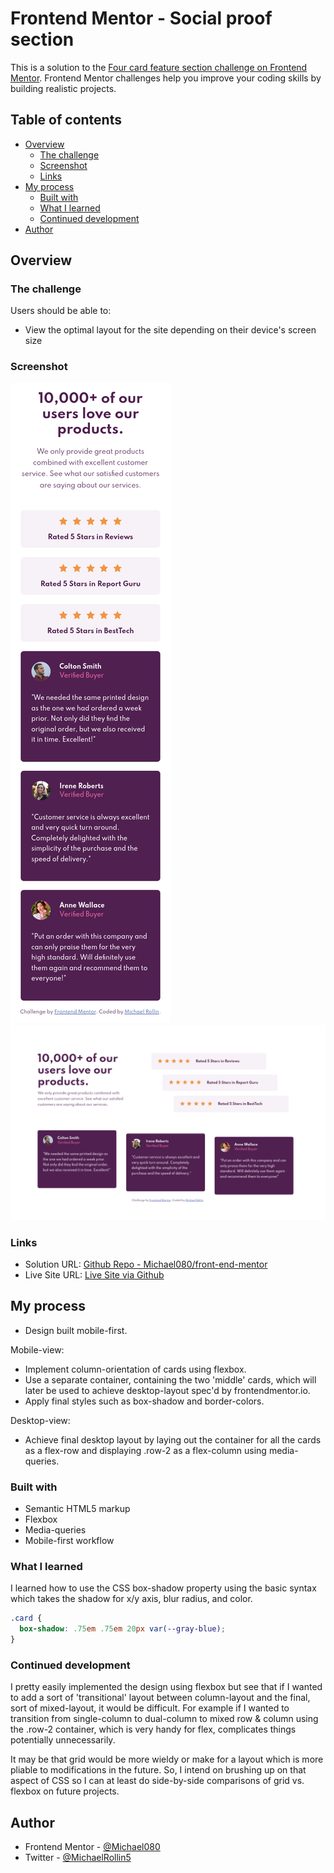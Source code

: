 # Frontend Mentor - Social proof section

This is a solution to the [Four card feature section challenge on Frontend Mentor](https://www.frontendmentor.io/challenges/social-proof-section-6e0qTv_bA). Frontend Mentor challenges help you improve your coding skills by building realistic projects. 

## Table of contents

- [Overview](#overview)
  - [The challenge](#the-challenge)
  - [Screenshot](#screenshot)
  - [Links](#links)
- [My process](#my-process)
  - [Built with](#built-with)
  - [What I learned](#what-i-learned)
  - [Continued development](#continued-development)
- [Author](#author)

## Overview

### The challenge

Users should be able to:

- View the optimal layout for the site depending on their device's screen size

### Screenshot

![](./images/screenshot_mobile-view_375px.png)
![](./images/screenshot_desktop-view_1440px.png)

### Links

- Solution URL: [Github Repo - Michael080/front-end-mentor](https://github.com/Michael080/front-end-mentor/tree/main/newbie/5_four-card-feature-section)
- Live Site URL: [Live Site via Github](https://michael080.github.io/four-card-feature-section/)

## My process

- Design built mobile-first.

Mobile-view:
- Implement column-orientation of cards using flexbox.
- Use a separate container, containing the two 'middle' cards, which will later be used to achieve desktop-layout spec'd by frontendmentor.io.
- Apply final styles such as box-shadow and border-colors.

Desktop-view:
- Achieve final desktop layout by laying out the container for all the cards as a flex-row and displaying .row-2 as a flex-column using media-queries.

### Built with

- Semantic HTML5 markup
- Flexbox
- Media-queries
- Mobile-first workflow

### What I learned

I learned how to use the CSS box-shadow property using the basic syntax which takes the shadow for x/y axis, blur radius, and color.

```css
.card {
  box-shadow: .75em .75em 20px var(--gray-blue);
}
```

### Continued development

I pretty easily implemented the design using flexbox but see that if I wanted to add a sort of 'transitional' layout between column-layout and the final, sort of mixed-layout, it would be difficult. For example if I wanted to transition from single-column to dual-column to mixed row & column using the .row-2 container, which is very handy for flex, complicates things potentially unnecessarily. 

It may be that grid would be more wieldy or make for a layout which is more pliable to modifications in the future. So, I intend on brushing up on that aspect of CSS so I can at least do side-by-side comparisons of grid vs. flexbox on future projects.

## Author

- Frontend Mentor - [@Michael080](https://www.frontendmentor.io/profile/Michael080)
- Twitter - [@MichaelRollin5](https://www.twitter.com/MichaelRollin5)